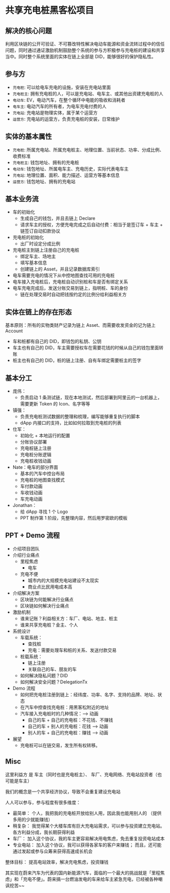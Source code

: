 # 共享充电桩黑客松项目

## 解决的核心问题

利用区块链的公开可验证、不可篡改特性解决电动车能源和资金流转过程中的信任问题，同时通过通证激励机制鼓励整个系统的参与方积极参与充电桩的建设和共享当中。同时整个系统里面的实体在链上全部是 DID，能够很好的保护隐私性。

## 参与方

- `充电桩`: 可以给电车充电的设施，安装在充电站里面
- `充电桩主`: 拥有充电桩的人，可以是充电站、电车主、或其他出资建充电桩的人
- `电动车`: EV，电动汽车，在整个循环中电能的吸收和消耗者
- `电车主`: 电动汽车的所有者，为电车充电付费的人
- `充电站`: 充电站是物理实体，属于某个运营方
- `运营方`: 充电站的运营方，负责充电桩的安装，日常维护

## 实体的基本属性

- `充电桩`: 所属充电站、所属充电桩主、地理位置、当前状态、功率、分成比例、收费标准
- `充电桩主`: 钱包地址、拥有的充电桩
- `电动车`: 钱包地址、所属电车主、充电历史，实际代表电车主
- `充电站`: 地理位置、面积、能力描述、运营方等基本信息
- `运营方`: 钱包地址、拥有的充电站

## 基本业务流

- 车的初始化
  - 生成自己的钱包，并且去链上 Declare
  - 请求车主的授权，方便充电完成之后自动付费：相当于是签订车 + 车主 + 链签订自动扣款协议
- 充电桩的初始化
  - 出厂时设定分成比例
- 充电桩主到链上注册自己的充电桩
  - 绑定车主、场地主
  - 填写基本信息
  - 创建链上的 Asset，并且记录数据库索引
- 电车需要充电的情况下从中控地图查找可用的充电桩
- 电车接入充电桩后，充电桩自动识别桩和车是否有绑定关系
- 电车充电完成后，发送分账交易到链上，指明桩、车的身份
  - 链在处理交易时自动把钱按约定的比例分给利益相关方

## 实体在链上的存在形态

基本原则：所有的实物类财产记录为链上 Asset、而需要收发资金的记为链上 Account

- 车和桩都有自己的 DID，即钱包的私钥、公钥
- 车主也有自己的 DID，车主需要授权车在需要花钱的时候从自己的钱包里面转账
- 桩主也有自己的 DID，桩的链上注册、自有车绑定需要桩主的签字

## 基本分工

- 庞伟：
  - 负责启动 1 条测试链，现在本地测试，然后部署到阿里云的一台机器上，需要更新 Token 的 Icon、名字等等
- 镇强：
  - 负责充电桩测试数据的整理和梳理，编写能够重复执行的脚本
  - dApp 内接口的支持，比如如何拉取到充电桩的列表
- 仕军：
  - 初始化 + 本地运行的配置
  - 分账协议部署
  - 充电桩链上注册
  - 充电桩分账逻辑
  - 充电桩收钱动画
- Nate：电车的部分界面
  - 基本的汽车中控台布局
  - 充电桩的地图查找模式
  - 车付款动画
  - 车收钱动画
  - 车充电动画
- Jonathan：
  - 给 dApp 寻找 1 个 Logo
  - PPT 制作第 1 阶段，先整理内容，然后用罗密欧的模板

## PPT + Demo 流程

- 介绍项目团队
- 介绍行业痛点
  - 里程焦虑
    - 电车
  - 充电不便
    - 城市内的大规模充电站建设不太现实
    - 商业点比民用电成本高
- 介绍解决方案
  - 区块链为何能解决行业痛点
  - 区块链如何解决行业痛点
- 激励机制
  - 谁来记账？利益相关方：车厂、电站、地主、桩主
  - 谁来共享充电桩？金主、个人
- 系统设计
  - 车载系统：
    - 查找桩
    - 充电：需要处理车和桩的关系、发送付款交易
  - 桩载系统：
    - 链上注册
    - 关联自己的车、朋友的车
  - 如何解决隐私问题？DID
  - 如何解决安全问题？DelegationTx
- Demo 流程
  - 如何把充电桩注册到链上：经纬度、功率、名字、支持的品牌、地址、状态
  - 在汽车中控查找充电桩：用黑客松附近的地址
  - 汽车接入充电桩时的几种情况：--> 动画
    - 自己的车 + 自己的充电桩：不花钱、不赚钱
    - 自己的车 + 别人的充电桩：花钱 --> 动画
    - 别人的车 + 自己的充电桩：赚钱 --> 动画
- 展望
  - 充电桩可以在链交易，发生所有权转移。

## Misc

这里利益方 是 车主（同时也是充电桩主）、 车厂、充电网络、充电站投资者（也可能是车主）

我们的概念是一个共享经济协议，导致不会重复建设充电站

人人可以参与，参与程度有很多维度：

- 最简单： 个人，我把我的充电桩开放给别人用，因此我也能用别人的 （提供多用的少就能赚钱）
- 稍复杂： 我觉得某个大楼车库有巨大充电站需求，可以参与投资建立充电站。 各方利益分成，我长期获得利益
- 车厂： 加入这个协议，我的车主更容易解决用电焦虑，免去重复投资电站成本
- 专业电站： 加入这个协议，我可以获得各家车的客户来赚钱； 而且，还可能通过发起或参与众筹来获得高速成长机会

整体目标： 提高电站效率，解决充电焦虑，投资赚钱

其实现在蔚来汽车为代表的国内新能源汽车，面临的一个最大的挑战就是「里程焦虑」和「充电不便」。蔚来搞一台燃油发电的车来给车主紧急充电，已经被各种嘲讽挖苦~~
